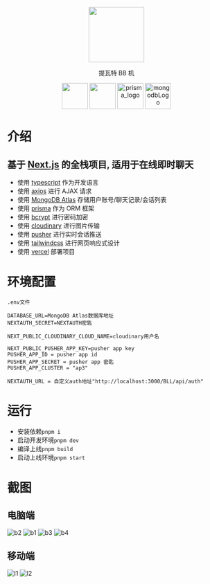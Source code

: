 <p align="center">
    <img src="./public/images/twt.png" height="128">
    <div align="center">提瓦特 BB 机</div>
    <p align="center">
    <img src="https://upload.wikimedia.org/wikipedia/commons/a/a7/React-icon.svg" height="60"/>
    <img src="https://camo.githubusercontent.com/f21f1fa29dfe5e1d0772b0efe2f43eca2f6dc14f2fede8d9cbef4a3a8210c91d/68747470733a2f2f6173736574732e76657263656c2e636f6d2f696d6167652f75706c6f61642f76313636323133303535392f6e6578746a732f49636f6e5f6c696768745f6261636b67726f756e642e706e67" height="60">
    <img src="https://camo.githubusercontent.com/35671109c206484f83a277b0b3180af44c5e8fb78c0419adf73f2296d330f3e0/68747470733a2f2f707269736d616c656e732e76657263656c2e6170702f6865616465722f6c6f676f2d6461726b2e737667" alt="prisma_logo" height="60">
    <img src="https://raw.githubusercontent.com/mongodb/mongo/ecf5b575b936f7bbf6d9b3a581a18760e6450ab3/docs/leaf.svg" alt="mongodbLogo" height="60">
    </p>
</p>

# 介绍

## 基于 [Next.js](https://nextjs.org) 的全栈项目, 适用于在线即时聊天

- 使用 [typescript](https://www.typescriptlang.org) 作为开发语言
- 使用 [axios](https://axios-http.com) 进行 AJAX 请求
- 使用 [MongoDB Atlas](https://cloud.mongodb.com) 存储用户账号/聊天记录/会话列表
- 使用 [prisma](https://www.prisma.io) 作为 ORM 框架
- 使用 [bcrypt](https://github.com/kelektiv/node.bcrypt.js) 进行密码加密
- 使用 [cloudinary](https://cloudinary.com) 进行图片传输
- 使用 [pusher](https://pusher.com) 进行实时会话推送
- 使用 [tailwindcss](https://tailwindcss.com) 进行网页响应式设计
- 使用 [vercel](https://vercel.com) 部署项目

# 环境配置

`.env文件`

```
DATABASE_URL=MongoDB Atlas数据库地址
NEXTAUTH_SECRET=NEXTAUTH密匙

NEXT_PUBLIC_CLOUDINARY_CLOUD_NAME=cloudinary用户名

NEXT_PUBLIC_PUSHER_APP_KEY=pusher app key
PUSHER_APP_ID = pusher app id
PUSHER_APP_SECRET = pusher app 密匙
PUSHER_APP_CLUSTER = "ap3"

NEXTAUTH_URL = 自定义auth地址"http://localhost:3000/BLL/api/auth"
```

# 运行

- 安装依赖`pnpm i`
- 启动开发环境`pnpm dev`
- 编译上线`pnpm build`
- 启动上线环境`pnpm start`

# 截图

## 电脑端

![b2](./screenshots/b2.png)
![b1](./screenshots/b1.png)
![b3](./screenshots/b3.png)
![b4](./screenshots/b4.png)

## 移动端

![l1](./screenshots/l1.png)
![l2](./screenshots/l2.png)

